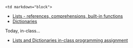 	<td markdown="block">
* [Lists - references, comprehensions, built-in functions](slides/06/lists-references-map.html)
* [Dictionaries](slides/06/dictionaries.html)

</td>
	<td markdown="block">
</td>
	<td markdown="block">
Today, in-class…

* [Lists and Dictionaries in-class programming assignment](https://docs.google.com/a/nyu.edu/forms/d/17TW2NwN2guGO8vf7zSj4Lwp_kRIiOcFWouuXnhPN158/viewform)

<!--
* [](assignments/.html)
-->
</td>

